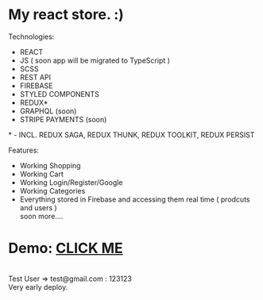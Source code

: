 # My react store. :)

Technologies:<br/>

-   REACT<br/>
-   JS ( soon app will be migrated to TypeScript )
-   SCSS
-   REST API
-   FIREBASE
-   STYLED COMPONENTS
-   REDUX\*
-   GRAPHQL (soon)
-   STRIPE PAYMENTS (soon)

<p>*   -   INCL. REDUX SAGA, REDUX THUNK, REDUX TOOLKIT, REDUX PERSIST</p>

Features:

-   Working Shopping
-   Working Cart
-   Working Login/Register/Google
-   Working Categories
-   Everything stored in Firebase and accessing them real time ( prodcuts and users )
    <br />soon more....

<h1>Demo: <a href='https://jdclothing-store.netlify.app'>CLICK ME</a></h1>
<br /> Test User => test@gmail.com : 123123
<br/>Very early deploy.

